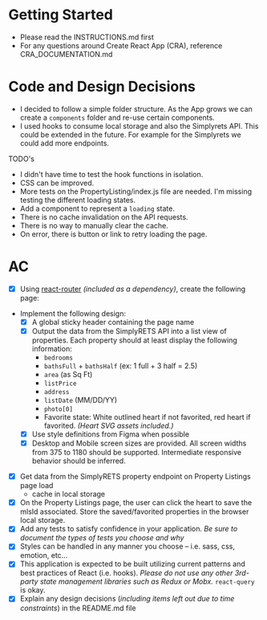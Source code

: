# Getting Started

- Please read the INSTRUCTIONS.md first
- For any questions around Create React App (CRA), reference
  CRA_DOCUMENTATION.md

# Code and Design Decisions

* I decided to follow a simple folder structure. As the App grows we can create a `components` folder and re-use certain components.
* I used hooks to consume local storage and also the Simplyrets API. This could be extended in the future. For example for the Simplyrets we could add more endpoints.

TODO's

* I didn't have time to test the hook functions in isolation.
* CSS can be improved.
* More tests on the PropertyListing/index.js file are needed. I'm missing testing the different loading states.
* Add a component to represent a `loading` state.
* There is no cache invalidation on the API requests.
* There is no way to manually clear the cache.
* On error, there is button or link to retry loading the page.

# AC

- [x] Using [react-router](https://reactrouter.com/) *(included as a dependency)*, create the following page:
- Implement the following design:
  - [x] A global sticky header containing the page name
  - [x] Output the data from the SimplyRETS API into a list view of properties. Each
    property should at least display the following information: 
    - `bedrooms`
    - `bathsFull` + `bathsHalf` (ex: 1 full + 3 half = 2.5)
    - `area` (as Sq Ft)
    - `listPrice`
    - `address`
    - `listDate` (MM/DD/YY)
    - `photo[0]`
    - Favorite state: White outlined heart if not favorited, red heart if
      favorited. *(Heart SVG assets included.)*
  - [x] Use style definitions from Figma when possible
  - [x] Desktop and Mobile screen sizes are provided. All screen widths from 375 to
    1180 should be supported. Intermediate responsive behavior should be
    inferred.
- [x] Get data from the SimplyRETS property endpoint on Property Listings page load
  + cache in local storage
- [x] On the Property Listings page, the user can click the heart to save the mlsId
  associated. Store the saved/favorited properties in the browser local storage.
- [x] Add any tests to satisfy confidence in your application. *Be sure to document
  the types of tests you choose and why*
- [x] Styles can be handled in any manner you choose – i.e. sass, css, emotion,
  etc...
- [x] This application is expected to be built utilizing current patterns and best
  practices of React (i.e. hooks). *Please do not use any other 3rd-party state
  management libraries such as Redux or Mobx.* `react-query` is okay.
- [x] Explain any design decisions (*including items left out due to time
  constraints*) in the README.md file
